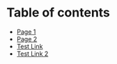 # Table of contents

* [Page 1](README.md)
* [Page 2](page-2.md)
* [Test Link](page-2.md)
* [Test Link 2](https://app.gitbook-staging.com/s/im5PiZkP0JmfF3k2LNeq/page-2#heading-1)
